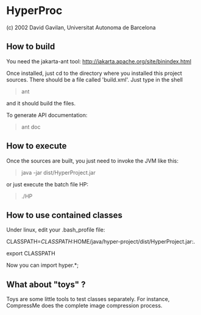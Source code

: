 HyperProc
=====================================================
(c) 2002 David Gavilan, Universitat Autonoma de Barcelona

How to build
---------------
You need the jakarta-ant tool:
http://jakarta.apache.org/site/binindex.html

Once installed, just cd to the directory where you installed this project
sources. There should be a file called 'build.xml'. Just type in the shell

> ant

and it should build the files.

To generate API documentation:

> ant doc


How to execute
-----------------

Once the sources are built, you just need to invoke the JVM like this:

> java -jar dist/HyperProject.jar

or just execute the batch file HP:

> ./HP



How to use contained classes
-----------------------------

Under linux, edit your .bash_profile file:


CLASSPATH=$CLASSPATH:$HOME/java/hyper-project/dist/HyperProject.jar:.

export CLASSPATH


Now you can import hyper.*;



What about "toys" ?
-------------------

Toys are some little tools to test classes separately. For instance,
CompressMe does the complete image compression process.




